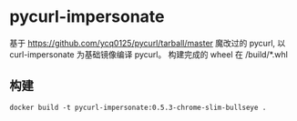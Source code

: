 # pycurl-impersonate

基于 https://github.com/ycq0125/pycurl/tarball/master 魔改过的 pycurl, 以 curl-impersonate 为基础镜像编译 pycurl。
构建完成的 wheel 在 /build/*.whl

## 构建

`docker build -t pycurl-impersonate:0.5.3-chrome-slim-bullseye .`
